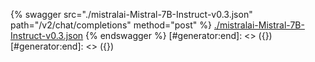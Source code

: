 [#generator:start]: <> ({ "template": "openapi" })
[#generator:start]: <> ({ "template": "openapi" })
{% swagger src="./mistralai-Mistral-7B-Instruct-v0.3.json" path="/v2/chat/completions" method="post" %}
[./mistralai-Mistral-7B-Instruct-v0.3.json](./mistralai-Mistral-7B-Instruct-v0.3.json)
{% endswagger %}
[#generator:end]: <> ({})
[#generator:end]: <> ({})